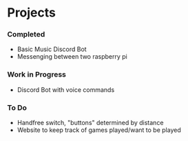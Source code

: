 # Projects

### Completed
- Basic Music Discord Bot
- Messenging between two raspberry pi

### Work in Progress
- Discord Bot with voice commands

### To Do
- Handfree switch, "buttons" determined by distance
- Website to keep track of games played/want to be played

